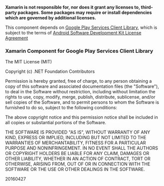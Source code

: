 
**Xamarin is not responsible for, nor does it grant any licenses to, third-party packages. Some packages may require or install dependencies which are governed by additional licenses.**

This component depends on [Google Play Services Client Library](https://developers.google.com/android/guides/overview), which is subject to the terms of [Android Software Development Kit License Agreement](http://developer.android.com/sdk/terms.html)

### Xamarin Component for Google Play Services Client Library
The MIT License (MIT)

Copyright (c) .NET Foundation Contributors

Permission is hereby granted, free of charge, to any person obtaining a copy of this software and associated documentation files (the "Software"), to deal in the Software without restriction, including without limitation the rights to use, copy, modify, merge, publish, distribute, sublicense, and/or sell copies of the Software, and to permit persons to whom the Software is furnished to do so, subject to the following conditions:

The above copyright notice and this permission notice shall be included in all copies or substantial portions of the Software.

THE SOFTWARE IS PROVIDED "AS IS", WITHOUT WARRANTY OF ANY KIND, EXPRESS OR IMPLIED, INCLUDING BUT NOT LIMITED TO THE WARRANTIES OF MERCHANTABILITY, FITNESS FOR A PARTICULAR PURPOSE AND NONINFRINGEMENT. IN NO EVENT SHALL THE AUTHORS OR COPYRIGHT HOLDERS BE LIABLE FOR ANY CLAIM, DAMAGES OR OTHER LIABILITY, WHETHER IN AN ACTION OF CONTRACT, TORT OR OTHERWISE, ARISING FROM, OUT OF OR IN CONNECTION WITH THE SOFTWARE OR THE USE OR OTHER DEALINGS IN THE SOFTWARE.

20160427

